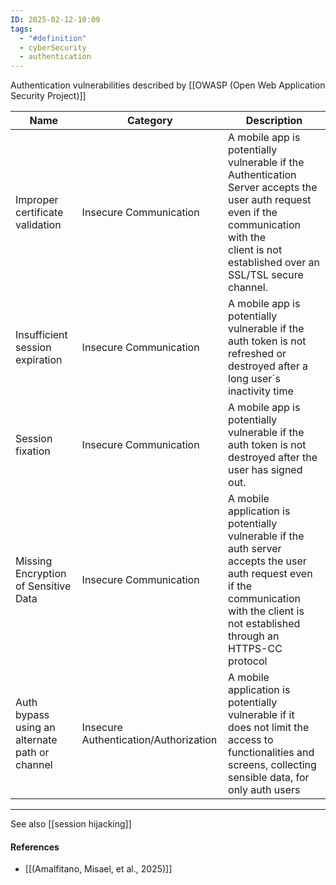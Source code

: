 ```yaml
---
ID: 2025-02-12-10:09
tags:
  - "#definition"
  - cyberSecurity
  - authentication
---
```

Authentication vulnerabilities described by [[OWASP (Open Web Application Security Project)]]

| Name                                           | Category                              | Description                                                                                                                                                                                              |
| ---------------------------------------------- | ------------------------------------- | -------------------------------------------------------------------------------------------------------------------------------------------------------------------------------------------------------- |
| Improper certificate validation                | Insecure Communication                | A mobile app is potentially vulnerable if the Authentication Server accepts the user auth request even if the communication with the<br>client is not established over an SSL/TSL secure<br>channel.<br> |
| Insufficient session expiration                | Insecure Communication                | A mobile app is potentially vulnerable if the auth token is not refreshed or destroyed after a long user´s<br>inactivity time                                                                            |
| Session fixation                               | Insecure Communication                | A mobile app is potentially vulnerable if the auth token is not destroyed after the user has signed out.<br>                                                                                             |
| Missing Encryption of Sensitive Data           | Insecure Communication                | A mobile application is potentially vulnerable if the auth server accepts the user auth request even if the communication with the client is not established through an HTTPS-CC protocol                |
| Auth bypass using an alternate path or channel | Insecure Authentication/Authorization | A mobile application is potentially vulnerable if it does not limit the access to functionalities and screens, collecting sensible data, for only auth users                                             |


---

See also [[session hijacking]]
#### References
- [[(Amalfitano, Misael, et al., 2025)]]
